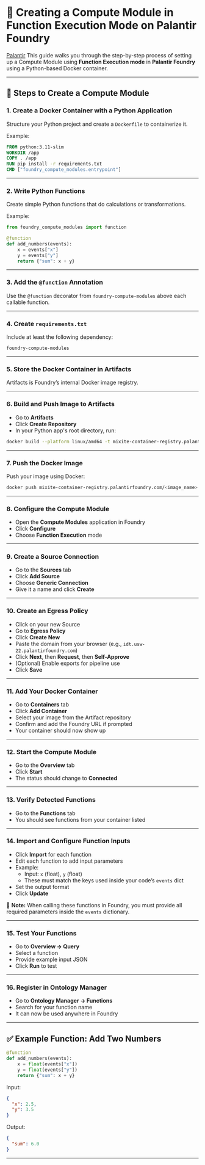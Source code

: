 # 🧠 Creating a Compute Module in Function Execution Mode on Palantir Foundry
[Palantir](https://assets.streamlinehq.com/image/private/w_300,h_300,ar_1/f_auto/v1/icons/logos/palantir-xdp5vzpsdiuov68zwbgn.png/palantir-4vc1iawq4sqw5r2jh1n7cr.png?_a=DATAdtAAZAA0)
This guide walks you through the step-by-step process of setting up a Compute Module using **Function Execution mode** in **Palantir Foundry** using a Python-based Docker container.

---

## 🚀 Steps to Create a Compute Module

### 1. Create a Docker Container with a Python Application
Structure your Python project and create a `Dockerfile` to containerize it.

Example:
```Dockerfile
FROM python:3.11-slim
WORKDIR /app
COPY . /app
RUN pip install -r requirements.txt
CMD ["foundry_compute_modules.entrypoint"]
```

---

### 2. Write Python Functions
Create simple Python functions that do calculations or transformations.

Example:
```python
from foundry_compute_modules import function

@function
def add_numbers(events):
    x = events["x"]
    y = events["y"]
    return {"sum": x + y}
```

---

### 3. Add the `@function` Annotation
Use the `@function` decorator from `foundry-compute-modules` above each callable function.

---

### 4. Create `requirements.txt`
Include at least the following dependency:

```
foundry-compute-modules
```

---

### 5. Store the Docker Container in Artifacts
Artifacts is Foundry’s internal Docker image registry.

---

### 6. Build and Push Image to Artifacts
- Go to **Artifacts**
- Click **Create Repository**
- In your Python app's root directory, run:

```bash
docker build --platform linux/amd64 -t mixite-container-registry.palantirfoundry.com/<image_name>:<tag> .
```

---

### 7. Push the Docker Image
Push your image using Docker:

```bash
docker push mixite-container-registry.palantirfoundry.com/<image_name>:<tag>
```

---

### 8. Configure the Compute Module
- Open the **Compute Modules** application in Foundry
- Click **Configure**
- Choose **Function Execution** mode

---

### 9. Create a Source Connection
- Go to the **Sources** tab
- Click **Add Source**
- Choose **Generic Connection**
- Give it a name and click **Create**

---

### 10. Create an Egress Policy
- Click on your new Source
- Go to **Egress Policy**
- Click **Create New**
- Paste the domain from your browser (e.g., `idt.usw-22.palantirfoundry.com`)
- Click **Next**, then **Request**, then **Self-Approve**
- (Optional) Enable exports for pipeline use
- Click **Save**

---

### 11. Add Your Docker Container
- Go to **Containers** tab
- Click **Add Container**
- Select your image from the Artifact repository
- Confirm and add the Foundry URL if prompted
- Your container should now show up

---

### 12. Start the Compute Module
- Go to the **Overview** tab
- Click **Start**
- The status should change to **Connected**

---

### 13. Verify Detected Functions
- Go to the **Functions** tab
- You should see functions from your container listed

---

### 14. Import and Configure Function Inputs
- Click **Import** for each function
- Edit each function to add input parameters
- Example:
  - Input: `x` (float), `y` (float)
  - These must match the keys used inside your code’s `events` dict
- Set the output format
- Click **Update**

📝 **Note:** When calling these functions in Foundry, you must provide all required parameters inside the `events` dictionary.

---

### 15. Test Your Functions
- Go to **Overview → Query**
- Select a function
- Provide example input JSON
- Click **Run** to test

---

### 16. Register in Ontology Manager
- Go to **Ontology Manager → Functions**
- Search for your function name
- It can now be used anywhere in Foundry

---

## ✅ Example Function: Add Two Numbers

```python
@function
def add_numbers(events):
    x = float(events["x"])
    y = float(events["y"])
    return {"sum": x + y}
```

Input:
```json
{
  "x": 2.5,
  "y": 3.5
}
```

Output:
```json
{
  "sum": 6.0
}
```

---
